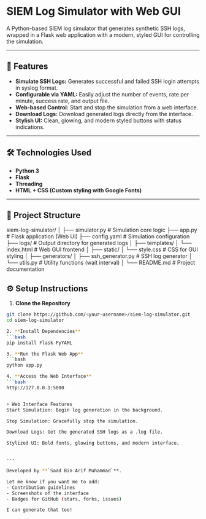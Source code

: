 # SIEM Log Simulator with Web GUI

A Python-based SIEM log simulator that generates synthetic SSH logs, wrapped in a Flask web application with a modern, styled GUI for controlling the simulation.

---

## 🚀 Features

- **Simulate SSH Logs:** Generates successful and failed SSH login attempts in syslog format.
- **Configurable via YAML:** Easily adjust the number of events, rate per minute, success rate, and output file.
- **Web-based Control:** Start and stop the simulation from a web interface.
- **Download Logs:** Download generated logs directly from the interface.
- **Stylish UI:** Clean, glowing, and modern styled buttons with status indications.

---

## 🛠️ Technologies Used

- **Python 3**
- **Flask**
- **Threading**
- **HTML + CSS (Custom styling with Google Fonts)**

---

## 📁 Project Structure

siem-log-simulator/
│
├── simulator.py # Simulation core logic
├── app.py # Flask application (Web UI)
├── config.yaml # Simulation configuration
├── logs/ # Output directory for generated logs
│
├── templates/
│ └── index.html # Web GUI frontend
│
├── static/
│ └── style.css # CSS for GUI styling
│
├── generators/
│ ├── ssh_generator.py # SSH log generator
│ └── utils.py # Utility functions (wait interval)
│
└── README.md # Project documentation

## ⚙️ Setup Instructions

1. **Clone the Repository**
```bash
git clone https://github.com/<your-username>/siem-log-simulator.git
cd siem-log-simulator

2. **Install Dependencies**
```bash
pip install Flask PyYAML

3. **Run the Flask Web App**
```bash
python app.py

4. **Access the Web Interface**
```bash
http://127.0.0.1:5000


⚡ Web Interface Features
Start Simulation: Begin log generation in the background.

Stop Simulation: Gracefully stop the simulation.

Download Logs: Get the generated SSH logs as a .log file.

Stylized UI: Bold fonts, glowing buttons, and modern interface.


---

Developed by **`Saad Bin Arif Muhammad`**.

Let me know if you want me to add:
- Contribution guidelines
- Screenshots of the interface
- Badges for GitHub (stars, forks, issues)

I can generate that too!
